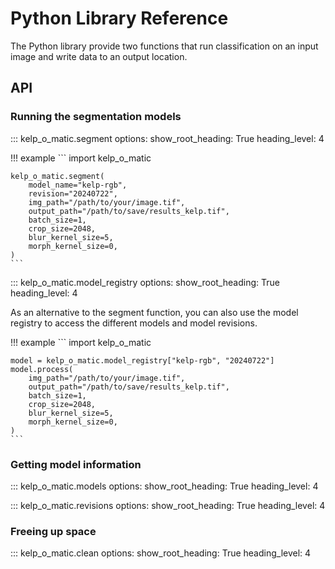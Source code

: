# Python Library Reference

The Python library provide two functions that run classification on an input image and write data to an output location.

## API

### Running the segmentation models

::: kelp_o_matic.segment
    options:
        show_root_heading: True
        heading_level: 4

!!! example
    ```
    import kelp_o_matic

    kelp_o_matic.segment(
        model_name="kelp-rgb",
        revision="20240722",
        img_path="/path/to/your/image.tif",
        output_path="/path/to/save/results_kelp.tif",
        batch_size=1,
        crop_size=2048,
        blur_kernel_size=5,
        morph_kernel_size=0,
    )
    ```

::: kelp_o_matic.model_registry
    options:
        show_root_heading: True
        heading_level: 4

As an alternative to the segment function, you can also use the model registry to access the different models and model revisions.

!!! example
    ```
    import kelp_o_matic

    model = kelp_o_matic.model_registry["kelp-rgb", "20240722"]
    model.process(
        img_path="/path/to/your/image.tif",
        output_path="/path/to/save/results_kelp.tif",
        batch_size=1,
        crop_size=2048,
        blur_kernel_size=5,
        morph_kernel_size=0,
    )
    ```

### Getting model information

::: kelp_o_matic.models
    options:
        show_root_heading: True
        heading_level: 4

::: kelp_o_matic.revisions
    options:
        show_root_heading: True
        heading_level: 4

### Freeing up space

::: kelp_o_matic.clean
    options:
        show_root_heading: True
        heading_level: 4



